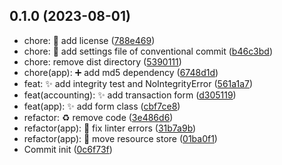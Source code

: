 ## 0.1.0 (2023-08-01)

* chore: :page_facing_up: add license ([788e469](https://github.com/gchnick/pdfjw/commit/788e469))
* chore: :wrench: add settings file of conventional commit ([b46c3bd](https://github.com/gchnick/pdfjw/commit/b46c3bd))
* chore: remove dist directory ([5390111](https://github.com/gchnick/pdfjw/commit/5390111))
* chore(app): :heavy_plus_sign: add md5 dependency ([6748d1d](https://github.com/gchnick/pdfjw/commit/6748d1d))
* feat: :sparkles: add integrity test and NoIntegrityError ([561a1a7](https://github.com/gchnick/pdfjw/commit/561a1a7))
* feat(accounting): :sparkles: add transaction form ([d305119](https://github.com/gchnick/pdfjw/commit/d305119))
* feat(app): :sparkles: add form class ([cbf7ce8](https://github.com/gchnick/pdfjw/commit/cbf7ce8))
* refactor: :recycle: remove code ([3e486d6](https://github.com/gchnick/pdfjw/commit/3e486d6))
* refactor(app): :rotating_light: fix linter errors ([31b7a9b](https://github.com/gchnick/pdfjw/commit/31b7a9b))
* refactor(app): :truck: move resource store ([01ba0f1](https://github.com/gchnick/pdfjw/commit/01ba0f1))
* Commit init ([0c6f73f](https://github.com/gchnick/pdfjw/commit/0c6f73f))



